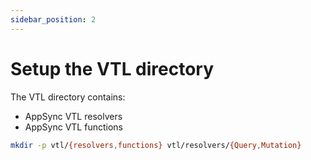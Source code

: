 ```yaml
---
sidebar_position: 2
---
```


# Setup the VTL directory

The VTL directory contains:

- AppSync VTL resolvers
- AppSync VTL functions

```bash
mkdir -p vtl/{resolvers,functions} vtl/resolvers/{Query,Mutation}
```